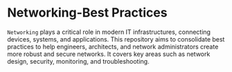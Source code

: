 # Networking-Best Practices

`Networking` plays a critical role in modern IT infrastructures, connecting devices, systems, and applications. This repository aims to consolidate best practices to help engineers, architects, and network administrators create more robust and secure networks. It covers key areas such as network design, security, monitoring, and troubleshooting.


